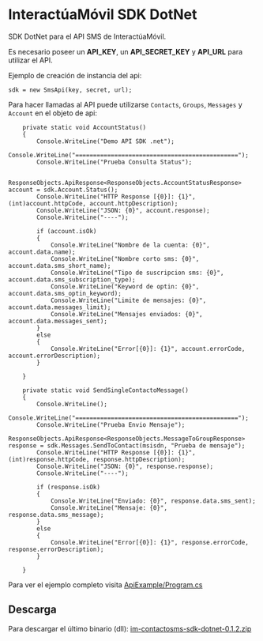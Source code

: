 InteractúaMóvil SDK DotNet
==========================

SDK DotNet para el API SMS de InteractúaMóvil.

Es necesario poseer un **API_KEY**, un **API_SECRET_KEY** y **API_URL**
para utilizar el API.

Ejemplo de creación de instancia del api:
       
    sdk = new SmsApi(key, secret, url);

Para hacer llamadas al API puede utilizarse `Contacts`, `Groups`, `Messages` y
`Account` en el objeto de api:

        private static void AccountStatus()
        {
            Console.WriteLine("Demo API SDK .net");
            Console.WriteLine("==============================================");
            Console.WriteLine("Prueba Consulta Status");

            ResponseObjects.ApiResponse<ResponseObjects.AccountStatusResponse> account = sdk.Account.Status();
            Console.WriteLine("HTTP Response [{0}]: {1}", (int)account.httpCode, account.httpDescription);
            Console.WriteLine("JSON: {0}", account.response);
            Console.WriteLine("----");

            if (account.isOk)
            {
                Console.WriteLine("Nombre de la cuenta: {0}", account.data.name);
                Console.WriteLine("Nombre corto sms: {0}", account.data.sms_short_name);
                Console.WriteLine("Tipo de suscripcion sms: {0}", account.data.sms_subscription_type);
                Console.WriteLine("Keyword de optin: {0}", account.data.sms_optin_keyword);
                Console.WriteLine("Limite de mensajes: {0}", account.data.messages_limit);
                Console.WriteLine("Mensajes enviados: {0}", account.data.messages_sent);
            }
            else
            {
                Console.WriteLine("Error[{0}]: {1}", account.errorCode, account.errorDescription);
            }

        }                

        private static void SendSingleContactoMessage()
        {
            Console.WriteLine();
            Console.WriteLine("==============================================");
            Console.WriteLine("Prueba Envio Mensaje");
            ResponseObjects.ApiResponse<ResponseObjects.MessageToGroupResponse> response = sdk.Messages.SendToContact(msisdn, "Prueba de mensaje");
            Console.WriteLine("HTTP Response [{0}]: {1}", (int)response.httpCode, response.httpDescription);
            Console.WriteLine("JSON: {0}", response.response);
            Console.WriteLine("----");

            if (response.isOk)
            {
                Console.WriteLine("Enviado: {0}", response.data.sms_sent);
                Console.WriteLine("Mensaje: {0}", response.data.sms_message);
            }
            else
            {
                Console.WriteLine("Error[{0}]: {1}", response.errorCode, response.errorDescription);
            }

        }

Para ver el ejemplo completo visita [ApiExample/Program.cs](https://github.com/interactuamovil/im-contactosms-sdk-dotnet/blob/master/sdk/ApiExample/Program.cs)

Descarga
--------
Para descargar el último binario (dll): [im-contactosms-sdk-dotnet-0.1.2.zip](https://www.dropbox.com/s/qx60cr30codrq06/im-contactosms-sdk-dotnet-0.1.2.zip)


